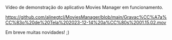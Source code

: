 Vídeo de demonstração do aplicativo Movies Manager em funcionamento.

https://github.com/alinegtcl/MoviesManager/blob/main/Gravac%CC%A7a%CC%83o%20de%20Tela%202023-12-14%20a%CC%80s%2001.15.02.mov

Em breve muitas novidades! ;)
